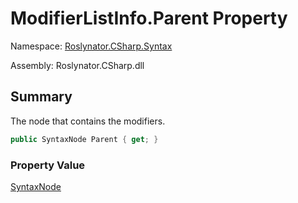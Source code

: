 # ModifierListInfo\.Parent Property

Namespace: [Roslynator.CSharp.Syntax](../../README.md)

Assembly: Roslynator\.CSharp\.dll

## Summary

The node that contains the modifiers\.

```csharp
public SyntaxNode Parent { get; }
```

### Property Value

[SyntaxNode](https://docs.microsoft.com/en-us/dotnet/api/microsoft.codeanalysis.syntaxnode)


